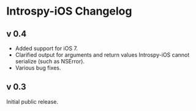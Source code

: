Introspy-iOS Changelog
======================

## v 0.4
* Added support for iOS 7.
* Clarified output for arguments and return values Introspy-iOS cannot serialize (such as NSError).
* Various bug fixes.


## v 0.3
Initial public release.
